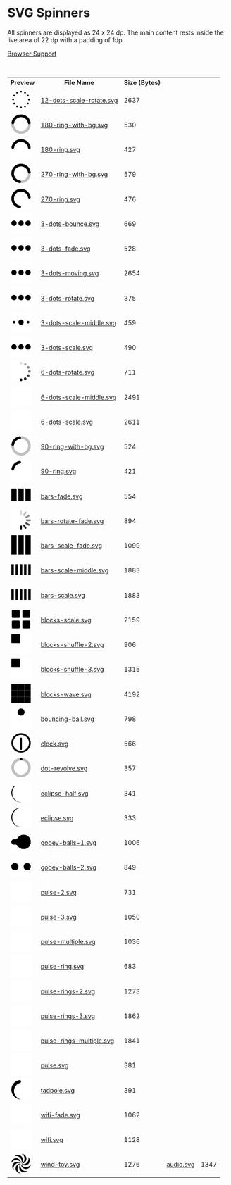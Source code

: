# SVG Spinners

All spinners are displayed as 24 x 24 dp. The main content rests inside the live area of 22 dp with a padding of 1dp.

[Browser Support](https://caniuse.com/#feat=svg-smil)

<br>

<table><tr><th>Preview</th><th>File Name</th><th>Size (Bytes)</th></tr><tr><td><a href="https://github.com/n3r4zzurr0/svg-spinners/blob/main/svg/12-dots-scale-rotate.svg"><picture><source media="(prefers-color-scheme: dark)" srcset="https://raw.githubusercontent.com/n3r4zzurr0/svg-spinners/main/preview/12-dots-scale-rotate-white-36.svg"><img src="https://raw.githubusercontent.com/n3r4zzurr0/svg-spinners/main/preview/12-dots-scale-rotate-black-36.svg"></picture></a></td><td><a href="https://github.com/n3r4zzurr0/svg-spinners/blob/main/svg/12-dots-scale-rotate.svg">12-dots-scale-rotate.svg</a></td><td>2637</td></tr><tr><td><a href="https://github.com/n3r4zzurr0/svg-spinners/blob/main/svg/180-ring-with-bg.svg"><picture><source media="(prefers-color-scheme: dark)" srcset="https://raw.githubusercontent.com/n3r4zzurr0/svg-spinners/main/preview/180-ring-with-bg-white-36.svg"><img src="https://raw.githubusercontent.com/n3r4zzurr0/svg-spinners/main/preview/180-ring-with-bg-black-36.svg"></picture></a></td><td><a href="https://github.com/n3r4zzurr0/svg-spinners/blob/main/svg/180-ring-with-bg.svg">180-ring-with-bg.svg</a></td><td>530</td></tr><tr><td><a href="https://github.com/n3r4zzurr0/svg-spinners/blob/main/svg/180-ring.svg"><picture><source media="(prefers-color-scheme: dark)" srcset="https://raw.githubusercontent.com/n3r4zzurr0/svg-spinners/main/preview/180-ring-white-36.svg"><img src="https://raw.githubusercontent.com/n3r4zzurr0/svg-spinners/main/preview/180-ring-black-36.svg"></picture></a></td><td><a href="https://github.com/n3r4zzurr0/svg-spinners/blob/main/svg/180-ring.svg">180-ring.svg</a></td><td>427</td></tr><tr><td><a href="https://github.com/n3r4zzurr0/svg-spinners/blob/main/svg/270-ring-with-bg.svg"><picture><source media="(prefers-color-scheme: dark)" srcset="https://raw.githubusercontent.com/n3r4zzurr0/svg-spinners/main/preview/270-ring-with-bg-white-36.svg"><img src="https://raw.githubusercontent.com/n3r4zzurr0/svg-spinners/main/preview/270-ring-with-bg-black-36.svg"></picture></a></td><td><a href="https://github.com/n3r4zzurr0/svg-spinners/blob/main/svg/270-ring-with-bg.svg">270-ring-with-bg.svg</a></td><td>579</td></tr><tr><td><a href="https://github.com/n3r4zzurr0/svg-spinners/blob/main/svg/270-ring.svg"><picture><source media="(prefers-color-scheme: dark)" srcset="https://raw.githubusercontent.com/n3r4zzurr0/svg-spinners/main/preview/270-ring-white-36.svg"><img src="https://raw.githubusercontent.com/n3r4zzurr0/svg-spinners/main/preview/270-ring-black-36.svg"></picture></a></td><td><a href="https://github.com/n3r4zzurr0/svg-spinners/blob/main/svg/270-ring.svg">270-ring.svg</a></td><td>476</td></tr><tr><td><a href="https://github.com/n3r4zzurr0/svg-spinners/blob/main/svg/3-dots-bounce.svg"><picture><source media="(prefers-color-scheme: dark)" srcset="https://raw.githubusercontent.com/n3r4zzurr0/svg-spinners/main/preview/3-dots-bounce-white-36.svg"><img src="https://raw.githubusercontent.com/n3r4zzurr0/svg-spinners/main/preview/3-dots-bounce-black-36.svg"></picture></a></td><td><a href="https://github.com/n3r4zzurr0/svg-spinners/blob/main/svg/3-dots-bounce.svg">3-dots-bounce.svg</a></td><td>669</td></tr><tr><td><a href="https://github.com/n3r4zzurr0/svg-spinners/blob/main/svg/3-dots-fade.svg"><picture><source media="(prefers-color-scheme: dark)" srcset="https://raw.githubusercontent.com/n3r4zzurr0/svg-spinners/main/preview/3-dots-fade-white-36.svg"><img src="https://raw.githubusercontent.com/n3r4zzurr0/svg-spinners/main/preview/3-dots-fade-black-36.svg"></picture></a></td><td><a href="https://github.com/n3r4zzurr0/svg-spinners/blob/main/svg/3-dots-fade.svg">3-dots-fade.svg</a></td><td>528</td></tr><tr><td><a href="https://github.com/n3r4zzurr0/svg-spinners/blob/main/svg/3-dots-moving.svg"><picture><source media="(prefers-color-scheme: dark)" srcset="https://raw.githubusercontent.com/n3r4zzurr0/svg-spinners/main/preview/3-dots-moving-white-36.svg"><img src="https://raw.githubusercontent.com/n3r4zzurr0/svg-spinners/main/preview/3-dots-moving-black-36.svg"></picture></a></td><td><a href="https://github.com/n3r4zzurr0/svg-spinners/blob/main/svg/3-dots-moving.svg">3-dots-moving.svg</a></td><td>2654</td></tr><tr><td><a href="https://github.com/n3r4zzurr0/svg-spinners/blob/main/svg/3-dots-rotate.svg"><picture><source media="(prefers-color-scheme: dark)" srcset="https://raw.githubusercontent.com/n3r4zzurr0/svg-spinners/main/preview/3-dots-rotate-white-36.svg"><img src="https://raw.githubusercontent.com/n3r4zzurr0/svg-spinners/main/preview/3-dots-rotate-black-36.svg"></picture></a></td><td><a href="https://github.com/n3r4zzurr0/svg-spinners/blob/main/svg/3-dots-rotate.svg">3-dots-rotate.svg</a></td><td>375</td></tr><tr><td><a href="https://github.com/n3r4zzurr0/svg-spinners/blob/main/svg/3-dots-scale-middle.svg"><picture><source media="(prefers-color-scheme: dark)" srcset="https://raw.githubusercontent.com/n3r4zzurr0/svg-spinners/main/preview/3-dots-scale-middle-white-36.svg"><img src="https://raw.githubusercontent.com/n3r4zzurr0/svg-spinners/main/preview/3-dots-scale-middle-black-36.svg"></picture></a></td><td><a href="https://github.com/n3r4zzurr0/svg-spinners/blob/main/svg/3-dots-scale-middle.svg">3-dots-scale-middle.svg</a></td><td>459</td></tr><tr><td><a href="https://github.com/n3r4zzurr0/svg-spinners/blob/main/svg/3-dots-scale.svg"><picture><source media="(prefers-color-scheme: dark)" srcset="https://raw.githubusercontent.com/n3r4zzurr0/svg-spinners/main/preview/3-dots-scale-white-36.svg"><img src="https://raw.githubusercontent.com/n3r4zzurr0/svg-spinners/main/preview/3-dots-scale-black-36.svg"></picture></a></td><td><a href="https://github.com/n3r4zzurr0/svg-spinners/blob/main/svg/3-dots-scale.svg">3-dots-scale.svg</a></td><td>490</td></tr><tr><td><a href="https://github.com/n3r4zzurr0/svg-spinners/blob/main/svg/6-dots-rotate.svg"><picture><source media="(prefers-color-scheme: dark)" srcset="https://raw.githubusercontent.com/n3r4zzurr0/svg-spinners/main/preview/6-dots-rotate-white-36.svg"><img src="https://raw.githubusercontent.com/n3r4zzurr0/svg-spinners/main/preview/6-dots-rotate-black-36.svg"></picture></a></td><td><a href="https://github.com/n3r4zzurr0/svg-spinners/blob/main/svg/6-dots-rotate.svg">6-dots-rotate.svg</a></td><td>711</td></tr><tr><td><a href="https://github.com/n3r4zzurr0/svg-spinners/blob/main/svg/6-dots-scale-middle.svg"><picture><source media="(prefers-color-scheme: dark)" srcset="https://raw.githubusercontent.com/n3r4zzurr0/svg-spinners/main/preview/6-dots-scale-middle-white-36.svg"><img src="https://raw.githubusercontent.com/n3r4zzurr0/svg-spinners/main/preview/6-dots-scale-middle-black-36.svg"></picture></a></td><td><a href="https://github.com/n3r4zzurr0/svg-spinners/blob/main/svg/6-dots-scale-middle.svg">6-dots-scale-middle.svg</a></td><td>2491</td></tr><tr><td><a href="https://github.com/n3r4zzurr0/svg-spinners/blob/main/svg/6-dots-scale.svg"><picture><source media="(prefers-color-scheme: dark)" srcset="https://raw.githubusercontent.com/n3r4zzurr0/svg-spinners/main/preview/6-dots-scale-white-36.svg"><img src="https://raw.githubusercontent.com/n3r4zzurr0/svg-spinners/main/preview/6-dots-scale-black-36.svg"></picture></a></td><td><a href="https://github.com/n3r4zzurr0/svg-spinners/blob/main/svg/6-dots-scale.svg">6-dots-scale.svg</a></td><td>2611</td></tr><tr><td><a href="https://github.com/n3r4zzurr0/svg-spinners/blob/main/svg/90-ring-with-bg.svg"><picture><source media="(prefers-color-scheme: dark)" srcset="https://raw.githubusercontent.com/n3r4zzurr0/svg-spinners/main/preview/90-ring-with-bg-white-36.svg"><img src="https://raw.githubusercontent.com/n3r4zzurr0/svg-spinners/main/preview/90-ring-with-bg-black-36.svg"></picture></a></td><td><a href="https://github.com/n3r4zzurr0/svg-spinners/blob/main/svg/90-ring-with-bg.svg">90-ring-with-bg.svg</a></td><td>524</td></tr><tr><td><a href="https://github.com/n3r4zzurr0/svg-spinners/blob/main/svg/90-ring.svg"><picture><source media="(prefers-color-scheme: dark)" srcset="https://raw.githubusercontent.com/n3r4zzurr0/svg-spinners/main/preview/90-ring-white-36.svg"><img src="https://raw.githubusercontent.com/n3r4zzurr0/svg-spinners/main/preview/90-ring-black-36.svg"></picture></a></td><td><a href="https://github.com/n3r4zzurr0/svg-spinners/blob/main/svg/90-ring.svg">90-ring.svg</a></td><td>421</td></tr><tr><td><a href="https://github.com/n3r4zzurr0/svg-spinners/blob/main/svg/bars-fade.svg"><picture><source media="(prefers-color-scheme: dark)" srcset="https://raw.githubusercontent.com/n3r4zzurr0/svg-spinners/main/preview/bars-fade-white-36.svg"><img src="https://raw.githubusercontent.com/n3r4zzurr0/svg-spinners/main/preview/bars-fade-black-36.svg"></picture></a></td><td><a href="https://github.com/n3r4zzurr0/svg-spinners/blob/main/svg/bars-fade.svg">bars-fade.svg</a></td><td>554</td></tr><tr><td><a href="https://github.com/n3r4zzurr0/svg-spinners/blob/main/svg/bars-rotate-fade.svg"><picture><source media="(prefers-color-scheme: dark)" srcset="https://raw.githubusercontent.com/n3r4zzurr0/svg-spinners/main/preview/bars-rotate-fade-white-36.svg"><img src="https://raw.githubusercontent.com/n3r4zzurr0/svg-spinners/main/preview/bars-rotate-fade-black-36.svg"></picture></a></td><td><a href="https://github.com/n3r4zzurr0/svg-spinners/blob/main/svg/bars-rotate-fade.svg">bars-rotate-fade.svg</a></td><td>894</td></tr><tr><td><a href="https://github.com/n3r4zzurr0/svg-spinners/blob/main/svg/bars-scale-fade.svg"><picture><source media="(prefers-color-scheme: dark)" srcset="https://raw.githubusercontent.com/n3r4zzurr0/svg-spinners/main/preview/bars-scale-fade-white-36.svg"><img src="https://raw.githubusercontent.com/n3r4zzurr0/svg-spinners/main/preview/bars-scale-fade-black-36.svg"></picture></a></td><td><a href="https://github.com/n3r4zzurr0/svg-spinners/blob/main/svg/bars-scale-fade.svg">bars-scale-fade.svg</a></td><td>1099</td></tr><tr><td><a href="https://github.com/n3r4zzurr0/svg-spinners/blob/main/svg/bars-scale-middle.svg"><picture><source media="(prefers-color-scheme: dark)" srcset="https://raw.githubusercontent.com/n3r4zzurr0/svg-spinners/main/preview/bars-scale-middle-white-36.svg"><img src="https://raw.githubusercontent.com/n3r4zzurr0/svg-spinners/main/preview/bars-scale-middle-black-36.svg"></picture></a></td><td><a href="https://github.com/n3r4zzurr0/svg-spinners/blob/main/svg/bars-scale-middle.svg">bars-scale-middle.svg</a></td><td>1883</td></tr><tr><td><a href="https://github.com/n3r4zzurr0/svg-spinners/blob/main/svg/bars-scale.svg"><picture><source media="(prefers-color-scheme: dark)" srcset="https://raw.githubusercontent.com/n3r4zzurr0/svg-spinners/main/preview/bars-scale-white-36.svg"><img src="https://raw.githubusercontent.com/n3r4zzurr0/svg-spinners/main/preview/bars-scale-black-36.svg"></picture></a></td><td><a href="https://github.com/n3r4zzurr0/svg-spinners/blob/main/svg/bars-scale.svg">bars-scale.svg</a></td><td>1883</td></tr><tr><td><a href="https://github.com/n3r4zzurr0/svg-spinners/blob/main/svg/blocks-scale.svg"><picture><source media="(prefers-color-scheme: dark)" srcset="https://raw.githubusercontent.com/n3r4zzurr0/svg-spinners/main/preview/blocks-scale-white-36.svg"><img src="https://raw.githubusercontent.com/n3r4zzurr0/svg-spinners/main/preview/blocks-scale-black-36.svg"></picture></a></td><td><a href="https://github.com/n3r4zzurr0/svg-spinners/blob/main/svg/blocks-scale.svg">blocks-scale.svg</a></td><td>2159</td></tr><tr><td><a href="https://github.com/n3r4zzurr0/svg-spinners/blob/main/svg/blocks-shuffle-2.svg"><picture><source media="(prefers-color-scheme: dark)" srcset="https://raw.githubusercontent.com/n3r4zzurr0/svg-spinners/main/preview/blocks-shuffle-2-white-36.svg"><img src="https://raw.githubusercontent.com/n3r4zzurr0/svg-spinners/main/preview/blocks-shuffle-2-black-36.svg"></picture></a></td><td><a href="https://github.com/n3r4zzurr0/svg-spinners/blob/main/svg/blocks-shuffle-2.svg">blocks-shuffle-2.svg</a></td><td>906</td></tr><tr><td><a href="https://github.com/n3r4zzurr0/svg-spinners/blob/main/svg/blocks-shuffle-3.svg"><picture><source media="(prefers-color-scheme: dark)" srcset="https://raw.githubusercontent.com/n3r4zzurr0/svg-spinners/main/preview/blocks-shuffle-3-white-36.svg"><img src="https://raw.githubusercontent.com/n3r4zzurr0/svg-spinners/main/preview/blocks-shuffle-3-black-36.svg"></picture></a></td><td><a href="https://github.com/n3r4zzurr0/svg-spinners/blob/main/svg/blocks-shuffle-3.svg">blocks-shuffle-3.svg</a></td><td>1315</td></tr><tr><td><a href="https://github.com/n3r4zzurr0/svg-spinners/blob/main/svg/blocks-wave.svg"><picture><source media="(prefers-color-scheme: dark)" srcset="https://raw.githubusercontent.com/n3r4zzurr0/svg-spinners/main/preview/blocks-wave-white-36.svg"><img src="https://raw.githubusercontent.com/n3r4zzurr0/svg-spinners/main/preview/blocks-wave-black-36.svg"></picture></a></td><td><a href="https://github.com/n3r4zzurr0/svg-spinners/blob/main/svg/blocks-wave.svg">blocks-wave.svg</a></td><td>4192</td></tr><tr><td><a href="https://github.com/n3r4zzurr0/svg-spinners/blob/main/svg/bouncing-ball.svg"><picture><source media="(prefers-color-scheme: dark)" srcset="https://raw.githubusercontent.com/n3r4zzurr0/svg-spinners/main/preview/bouncing-ball-white-36.svg"><img src="https://raw.githubusercontent.com/n3r4zzurr0/svg-spinners/main/preview/bouncing-ball-black-36.svg"></picture></a></td><td><a href="https://github.com/n3r4zzurr0/svg-spinners/blob/main/svg/bouncing-ball.svg">bouncing-ball.svg</a></td><td>798</td></tr><tr><td><a href="https://github.com/n3r4zzurr0/svg-spinners/blob/main/svg/clock.svg"><picture><source media="(prefers-color-scheme: dark)" srcset="https://raw.githubusercontent.com/n3r4zzurr0/svg-spinners/main/preview/clock-white-36.svg"><img src="https://raw.githubusercontent.com/n3r4zzurr0/svg-spinners/main/preview/clock-black-36.svg"></picture></a></td><td><a href="https://github.com/n3r4zzurr0/svg-spinners/blob/main/svg/clock.svg">clock.svg</a></td><td>566</td></tr><tr><td><a href="https://github.com/n3r4zzurr0/svg-spinners/blob/main/svg/dot-revolve.svg"><picture><source media="(prefers-color-scheme: dark)" srcset="https://raw.githubusercontent.com/n3r4zzurr0/svg-spinners/main/preview/dot-revolve-white-36.svg"><img src="https://raw.githubusercontent.com/n3r4zzurr0/svg-spinners/main/preview/dot-revolve-black-36.svg"></picture></a></td><td><a href="https://github.com/n3r4zzurr0/svg-spinners/blob/main/svg/dot-revolve.svg">dot-revolve.svg</a></td><td>357</td></tr><tr><td><a href="https://github.com/n3r4zzurr0/svg-spinners/blob/main/svg/eclipse-half.svg"><picture><source media="(prefers-color-scheme: dark)" srcset="https://raw.githubusercontent.com/n3r4zzurr0/svg-spinners/main/preview/eclipse-half-white-36.svg"><img src="https://raw.githubusercontent.com/n3r4zzurr0/svg-spinners/main/preview/eclipse-half-black-36.svg"></picture></a></td><td><a href="https://github.com/n3r4zzurr0/svg-spinners/blob/main/svg/eclipse-half.svg">eclipse-half.svg</a></td><td>341</td></tr><tr><td><a href="https://github.com/n3r4zzurr0/svg-spinners/blob/main/svg/eclipse.svg"><picture><source media="(prefers-color-scheme: dark)" srcset="https://raw.githubusercontent.com/n3r4zzurr0/svg-spinners/main/preview/eclipse-white-36.svg"><img src="https://raw.githubusercontent.com/n3r4zzurr0/svg-spinners/main/preview/eclipse-black-36.svg"></picture></a></td><td><a href="https://github.com/n3r4zzurr0/svg-spinners/blob/main/svg/eclipse.svg">eclipse.svg</a></td><td>333</td></tr><tr><td><a href="https://github.com/n3r4zzurr0/svg-spinners/blob/main/svg/gooey-balls-1.svg"><picture><source media="(prefers-color-scheme: dark)" srcset="https://raw.githubusercontent.com/n3r4zzurr0/svg-spinners/main/preview/gooey-balls-1-white-36.svg"><img src="https://raw.githubusercontent.com/n3r4zzurr0/svg-spinners/main/preview/gooey-balls-1-black-36.svg"></picture></a></td><td><a href="https://github.com/n3r4zzurr0/svg-spinners/blob/main/svg/gooey-balls-1.svg">gooey-balls-1.svg</a></td><td>1006</td></tr><tr><td><a href="https://github.com/n3r4zzurr0/svg-spinners/blob/main/svg/gooey-balls-2.svg"><picture><source media="(prefers-color-scheme: dark)" srcset="https://raw.githubusercontent.com/n3r4zzurr0/svg-spinners/main/preview/gooey-balls-2-white-36.svg"><img src="https://raw.githubusercontent.com/n3r4zzurr0/svg-spinners/main/preview/gooey-balls-2-black-36.svg"></picture></a></td><td><a href="https://github.com/n3r4zzurr0/svg-spinners/blob/main/svg/gooey-balls-2.svg">gooey-balls-2.svg</a></td><td>849</td></tr><tr><td><a href="https://github.com/n3r4zzurr0/svg-spinners/blob/main/svg/pulse-2.svg"><picture><source media="(prefers-color-scheme: dark)" srcset="https://raw.githubusercontent.com/n3r4zzurr0/svg-spinners/main/preview/pulse-2-white-36.svg"><img src="https://raw.githubusercontent.com/n3r4zzurr0/svg-spinners/main/preview/pulse-2-black-36.svg"></picture></a></td><td><a href="https://github.com/n3r4zzurr0/svg-spinners/blob/main/svg/pulse-2.svg">pulse-2.svg</a></td><td>731</td></tr><tr><td><a href="https://github.com/n3r4zzurr0/svg-spinners/blob/main/svg/pulse-3.svg"><picture><source media="(prefers-color-scheme: dark)" srcset="https://raw.githubusercontent.com/n3r4zzurr0/svg-spinners/main/preview/pulse-3-white-36.svg"><img src="https://raw.githubusercontent.com/n3r4zzurr0/svg-spinners/main/preview/pulse-3-black-36.svg"></picture></a></td><td><a href="https://github.com/n3r4zzurr0/svg-spinners/blob/main/svg/pulse-3.svg">pulse-3.svg</a></td><td>1050</td></tr><tr><td><a href="https://github.com/n3r4zzurr0/svg-spinners/blob/main/svg/pulse-multiple.svg"><picture><source media="(prefers-color-scheme: dark)" srcset="https://raw.githubusercontent.com/n3r4zzurr0/svg-spinners/main/preview/pulse-multiple-white-36.svg"><img src="https://raw.githubusercontent.com/n3r4zzurr0/svg-spinners/main/preview/pulse-multiple-black-36.svg"></picture></a></td><td><a href="https://github.com/n3r4zzurr0/svg-spinners/blob/main/svg/pulse-multiple.svg">pulse-multiple.svg</a></td><td>1036</td></tr><tr><td><a href="https://github.com/n3r4zzurr0/svg-spinners/blob/main/svg/pulse-ring.svg"><picture><source media="(prefers-color-scheme: dark)" srcset="https://raw.githubusercontent.com/n3r4zzurr0/svg-spinners/main/preview/pulse-ring-white-36.svg"><img src="https://raw.githubusercontent.com/n3r4zzurr0/svg-spinners/main/preview/pulse-ring-black-36.svg"></picture></a></td><td><a href="https://github.com/n3r4zzurr0/svg-spinners/blob/main/svg/pulse-ring.svg">pulse-ring.svg</a></td><td>683</td></tr><tr><td><a href="https://github.com/n3r4zzurr0/svg-spinners/blob/main/svg/pulse-rings-2.svg"><picture><source media="(prefers-color-scheme: dark)" srcset="https://raw.githubusercontent.com/n3r4zzurr0/svg-spinners/main/preview/pulse-rings-2-white-36.svg"><img src="https://raw.githubusercontent.com/n3r4zzurr0/svg-spinners/main/preview/pulse-rings-2-black-36.svg"></picture></a></td><td><a href="https://github.com/n3r4zzurr0/svg-spinners/blob/main/svg/pulse-rings-2.svg">pulse-rings-2.svg</a></td><td>1273</td></tr><tr><td><a href="https://github.com/n3r4zzurr0/svg-spinners/blob/main/svg/pulse-rings-3.svg"><picture><source media="(prefers-color-scheme: dark)" srcset="https://raw.githubusercontent.com/n3r4zzurr0/svg-spinners/main/preview/pulse-rings-3-white-36.svg"><img src="https://raw.githubusercontent.com/n3r4zzurr0/svg-spinners/main/preview/pulse-rings-3-black-36.svg"></picture></a></td><td><a href="https://github.com/n3r4zzurr0/svg-spinners/blob/main/svg/pulse-rings-3.svg">pulse-rings-3.svg</a></td><td>1862</td></tr><tr><td><a href="https://github.com/n3r4zzurr0/svg-spinners/blob/main/svg/pulse-rings-multiple.svg"><picture><source media="(prefers-color-scheme: dark)" srcset="https://raw.githubusercontent.com/n3r4zzurr0/svg-spinners/main/preview/pulse-rings-multiple-white-36.svg"><img src="https://raw.githubusercontent.com/n3r4zzurr0/svg-spinners/main/preview/pulse-rings-multiple-black-36.svg"></picture></a></td><td><a href="https://github.com/n3r4zzurr0/svg-spinners/blob/main/svg/pulse-rings-multiple.svg">pulse-rings-multiple.svg</a></td><td>1841</td></tr><tr><td><a href="https://github.com/n3r4zzurr0/svg-spinners/blob/main/svg/pulse.svg"><picture><source media="(prefers-color-scheme: dark)" srcset="https://raw.githubusercontent.com/n3r4zzurr0/svg-spinners/main/preview/pulse-white-36.svg"><img src="https://raw.githubusercontent.com/n3r4zzurr0/svg-spinners/main/preview/pulse-black-36.svg"></picture></a></td><td><a href="https://github.com/n3r4zzurr0/svg-spinners/blob/main/svg/pulse.svg">pulse.svg</a></td><td>381</td></tr><tr><td><a href="https://github.com/n3r4zzurr0/svg-spinners/blob/main/svg/tadpole.svg"><picture><source media="(prefers-color-scheme: dark)" srcset="https://raw.githubusercontent.com/n3r4zzurr0/svg-spinners/main/preview/tadpole-white-36.svg"><img src="https://raw.githubusercontent.com/n3r4zzurr0/svg-spinners/main/preview/tadpole-black-36.svg"></picture></a></td><td><a href="https://github.com/n3r4zzurr0/svg-spinners/blob/main/svg/tadpole.svg">tadpole.svg</a></td><td>391</td></tr><tr><td><a href="https://github.com/n3r4zzurr0/svg-spinners/blob/main/svg/wifi-fade.svg"><picture><source media="(prefers-color-scheme: dark)" srcset="https://raw.githubusercontent.com/n3r4zzurr0/svg-spinners/main/preview/wifi-fade-white-36.svg"><img src="https://raw.githubusercontent.com/n3r4zzurr0/svg-spinners/main/preview/wifi-fade-black-36.svg"></picture></a></td><td><a href="https://github.com/n3r4zzurr0/svg-spinners/blob/main/svg/wifi-fade.svg">wifi-fade.svg</a></td><td>1062</td></tr><tr><td><a href="https://github.com/n3r4zzurr0/svg-spinners/blob/main/svg/wifi.svg"><picture><source media="(prefers-color-scheme: dark)" srcset="https://raw.githubusercontent.com/n3r4zzurr0/svg-spinners/main/preview/wifi-white-36.svg"><img src="https://raw.githubusercontent.com/n3r4zzurr0/svg-spinners/main/preview/wifi-black-36.svg"></picture></a></td><td><a href="https://github.com/n3r4zzurr0/svg-spinners/blob/main/svg/wifi.svg">wifi.svg</a></td><td>1128</td></tr><tr><td><a href="https://github.com/n3r4zzurr0/svg-spinners/blob/main/svg/wind-toy.svg"><picture><source media="(prefers-color-scheme: dark)" srcset="https://raw.githubusercontent.com/n3r4zzurr0/svg-spinners/main/preview/wind-toy-white-36.svg"><img src="https://raw.githubusercontent.com/n3r4zzurr0/svg-spinners/main/preview/wind-toy-black-36.svg"></picture></a></td><td><a href="https://github.com/n3r4zzurr0/svg-spinners/blob/main/svg/wind-toy.svg">wind-toy.svg</a></td><td>1276</td>
<td><a href="https://github.com/arianoso/svg-spinners/blob/main/svg/audio.svg">audio.svg</a></td><td>1347</td></tr></table>
